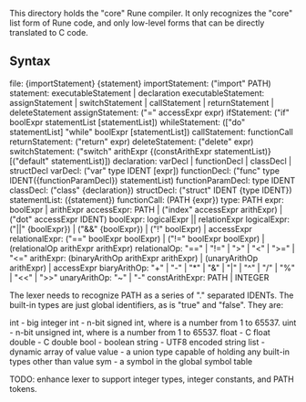 This directory holds the "core" Rune compiler.  It only recognizes the "core"
list form of Rune code, and only low-level forms that can be directly
translated to C code.

Syntax
------
file: {importStatement} {statement}
importStatement: ("import" PATH)
statement: executableStatement | declaration
executableStatement: assignStatement | switchStatement | callStatement | returnStatement
    | deleteStatement
assignStatement: ("=" accessExpr expr)
ifStatement: ("if" boolExpr statementList [statementList])
whileStatement: (["do" statementList] "while" boolExpr [statementList])
callStatement: functionCall
returnStatement: ("return" expr)
deleteStatement: ("delete" expr)
switchStatement: ("switch" arithExpr {(constArithExpr statementList)} [("default" statementList)])
declaration: varDecl | functionDecl | classDecl | structDecl
varDecl: ("var" type IDENT [expr])
functionDecl: ("func" type IDENT({functionParamDecl}) statementList)
functionParamDecl: type IDENT
classDecl: ("class" {declaration})
structDecl: ("struct" IDENT {type IDENT})
statementList: ({statement})
functionCall: (PATH {expr})
type: PATH
expr: boolExpr | arithExpr
accessExpr: PATH | ("index" accessExpr arithExpr) | ("dot" accessExpr IDENT)
boolExpr: logicalExpr || relationExpr
logicalExpr: ("||" {boolExpr}) | ("&&" {boolExpr}) | ("!" boolExpr) | accessExpr
relationalExpr: ("==" boolExpr boolExpr) | ("!=" boolExpr boolExpr)
    | (relationalOp arithExpr arithExpr)
relationalOp: "==" | "!=" | ">" | "<" | ">=" | "<="
arithExpr: (binaryArithOp arithExpr arithExpr) | (unaryArithOp arithExpr) | accessExpr
biaryArithOp: "+" | "-" | "*" | "&" | "|" | "^" | "/" | "%" | "<<" | ">>"
unaryArithOp: "~" | "-"
constArithExpr: PATH | INTEGER

The lexer needs to recognize PATH as a series of "." separated IDENTs.  The
built-in types are just global identifiers, as is "true" and "false".  They are:

int - big integer
int<n> - n-bit signed int, where <n> is a number from 1 to 65537.
uint<n> - n-bit unsigned int, where <n> is a number from 1 to 65537.
float - C float
double - C double
bool - boolean
string - UTF8 encoded string
list - dynamic array of value
value - a union type capable of holding any built-in types other than value
sym - a symbol in the global symbol table

TODO: enhance lexer to support integer types, integer constants, and PATH tokens.
